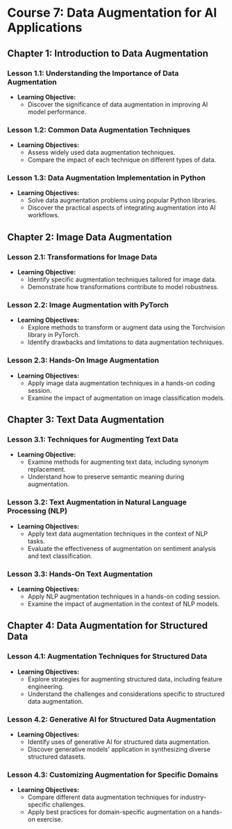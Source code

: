 # Course 7: Data Augmentation for AI Applications

## Chapter 1: Introduction to Data Augmentation
### Lesson 1.1: Understanding the Importance of Data Augmentation
- **Learning Objective:**
  - Discover the significance of data augmentation in improving AI model performance.

### Lesson 1.2: Common Data Augmentation Techniques
- **Learning Objectives:**
  - Assess widely used data augmentation techniques.
  - Compare the impact of each technique on different types of data.

### Lesson 1.3: Data Augmentation Implementation in Python 
- **Learning Objectives:**
  - Solve data augmentation problems using popular Python libraries.
  - Discover the practical aspects of integrating augmentation into AI workflows.

## Chapter 2: Image Data Augmentation
### Lesson 2.1: Transformations for Image Data
- **Learning Objective:**
  - Identify specific augmentation techniques tailored for image data.
  - Demonstrate how transformations contribute to model robustness.

### Lesson 2.2: Image Augmentation with PyTorch
- **Learning Objectives:**
  - Explore methods to transform or augment data using the Torchvision library in PyTorch. 
  - Identify drawbacks and limitations to data augmentation techniques.

### Lesson 2.3: Hands-On Image Augmentation
- **Learning Objectives:**
  - Apply image data augmentation techniques in a hands-on coding session.
  - Examine the impact of augmentation on image classification models.

## Chapter 3: Text Data Augmentation
### Lesson 3.1: Techniques for Augmenting Text Data
- **Learning Objective:**
  - Examine methods for augmenting text data, including synonym replacement.
  - Understand how to preserve semantic meaning during augmentation.

### Lesson 3.2: Text Augmentation in Natural Language Processing (NLP)
- **Learning Objectives:**
  - Apply text data augmentation techniques in the context of NLP tasks.
  - Evaluate the effectiveness of augmentation on sentiment analysis and text classification.

### Lesson 3.3: Hands-On Text Augmentation
- **Learning Objectives:**
  - Apply NLP augmentation techniques in a hands-on coding session.
  - Examine the impact of augmentation in the context of NLP models.

## Chapter 4: Data Augmentation for Structured Data
### Lesson 4.1: Augmentation Techniques for Structured Data
- **Learning Objectives:**
  - Explore strategies for augmenting structured data, including feature engineering.
  - Understand the challenges and considerations specific to structured data augmentation.

### Lesson 4.2: Generative AI for Structured Data Augmentation
- **Learning Objectives:**
  - Identify uses of generative AI for structured data augmentation.
  - Discover generative models' application in synthesizing diverse structured datasets.

### Lesson 4.3: Customizing Augmentation for Specific Domains
- **Learning Objectives:**
  - Compare different data augmentation techniques for industry-specific challenges.
  - Apply best practices for domain-specific augmentation on a hands-on exercise.
